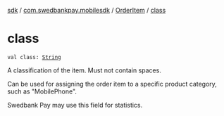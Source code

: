 [sdk](../../index.md) / [com.swedbankpay.mobilesdk](../index.md) / [OrderItem](index.md) / [class](./class.md)

# class

`val class: `[`String`](https://kotlinlang.org/api/latest/jvm/stdlib/kotlin/-string/index.html)

A classification of the item. Must not contain spaces.

Can be used for assigning the order item to a specific product category,
such as "MobilePhone".

Swedbank Pay may use this field for statistics.

